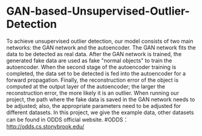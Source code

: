 # GAN-based-Unsupervised-Outlier-Detection
To achieve unsupervised outlier detection, our model consists of two main networks: the GAN network and the autoencoder.
The GAN network fits the data to be detected as real data. After the GAN network is trained, the generated fake data are used as fake "normal objects" to train the autoencoder. When the second stage of the autoencoder training is completed, the data set to be detected is fed into the autoencoder for a forward propagation.
Finally, the reconstruction error of the object is computed at the output layer of the autoencoder; the larger the reconstruction error, the more likely it is an outlier.
When running our project, the path where the fake data is saved in the GAN network needs to be adjusted; also, the appropriate parameters need to be adjusted for different datasets.
In this project, we give the example data, other datasets can be found in ODDS official website.
#ODDS：http://odds.cs.stonybrook.edu/
